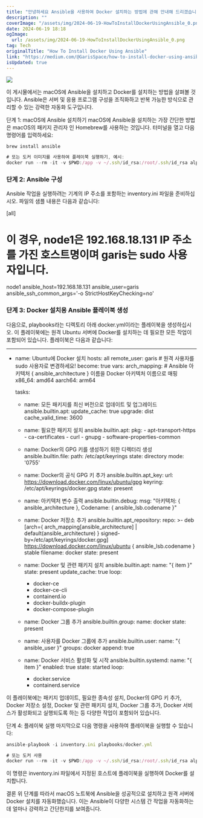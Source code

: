 ```yaml
---
title: "안녕하세요 Ansible을 사용하여 Docker 설치하는 방법에 관해 안내해 드리겠습니다 함께 시작해 보도록 하죠"
description: ""
coverImage: "/assets/img/2024-06-19-HowToInstallDockerUsingAnsible_0.png"
date: 2024-06-19 18:18
ogImage:
  url: /assets/img/2024-06-19-HowToInstallDockerUsingAnsible_0.png
tag: Tech
originalTitle: "How To Install Docker Using Ansible"
link: "https://medium.com/@GarisSpace/how-to-install-docker-using-ansible-01a674086f8c"
isUpdated: true
---
```


<img src="/assets/img/2024-06-19-HowToInstallDockerUsingAnsible_0.png" />

이 게시물에서는 macOS에 Ansible을 설치하고 Docker를 설치하는 방법을 살펴볼 것입니다. Ansible은 서버 및 응용 프로그램 구성을 조직화하고 반복 가능한 방식으로 관리할 수 있는 강력한 자동화 도구입니다.

단계 1: macOS에 Ansible 설치하기
macOS에 Ansible을 설치하는 가장 간단한 방법은 macOS의 패키지 관리자 인 Homebrew를 사용하는 것입니다. 터미널을 열고 다음 명령어를 입력하세요:

```js
brew install ansible

# 또는 도커 이미지를 사용하여 플레이북 실행하기, 예시:
docker run --rm -it -v $PWD:/app -v ~/.ssh/id_rsa:/root/.ssh/id_rsa alpinelinux/ansible ansible-playbook -i app/inventory.ini app/playbooks/docker.yml
```

<!-- cozy-coder - 수평 -->

<ins class="adsbygoogle"
     style="display:block"
     data-ad-client="ca-pub-4877378276818686"
     data-ad-slot="1107185301"
     data-ad-format="auto"
     data-full-width-responsive="true"></ins>

<script>
     (adsbygoogle = window.adsbygoogle || []).push({});
</script>

### 단계 2: Ansible 구성

Ansible 작업을 실행하려는 기계의 IP 주소를 포함하는 inventory.ini 파일을 준비하십시오. 파일의 샘플 내용은 다음과 같습니다:

[all]

# 이 경우, node1은 192.168.18.131 IP 주소를 가진 호스트명이며 garis는 sudo 사용자입니다.

node1 ansible_host=192.168.18.131 ansible_user=garis ansible_ssh_common_args='-o StrictHostKeyChecking=no'

### 단계 3: Docker 설치용 Ansible 플레이북 생성

다음으로, playbooks라는 디렉토리 아래 docker.yml이라는 플레이북을 생성하십시오. 이 플레이북에는 원격 Ubuntu 서버에 Docker를 설치하는 데 필요한 모든 작업이 포함되어 있습니다. 플레이북은 다음과 같습니다:

---

- name: Ubuntu에 Docker 설치
  hosts: all
  remote_user: garis # 원격 사용자를 sudo 사용자로 변경하세요!
  become: true
  vars:
  arch_mapping: # Ansible 아키텍처 { ansible_architecture } 이름을 Docker 아키텍처 이름으로 매핑
  x86_64: amd64
  aarch64: arm64

  tasks:

  - name: 모든 패키지를 최신 버전으로 업데이트 및 업그레이드
    ansible.builtin.apt:
    update_cache: true
    upgrade: dist
    cache_valid_time: 3600

  - name: 필요한 패키지 설치
    ansible.builtin.apt:
    pkg: - apt-transport-https - ca-certificates - curl - gnupg - software-properties-common

  - name: Docker의 GPG 키를 생성하기 위한 디렉터리 생성
    ansible.builtin.file:
    path: /etc/apt/keyrings
    state: directory
    mode: '0755'

  - name: Docker의 공식 GPG 키 추가
    ansible.builtin.apt_key:
    url: https://download.docker.com/linux/ubuntu/gpg
    keyring: /etc/apt/keyrings/docker.gpg
    state: present

  - name: 아키텍처 변수 출력
    ansible.builtin.debug:
    msg: "아키텍처: { ansible_architecture }, Codename: { ansible_lsb.codename }"

  - name: Docker 저장소 추가
    ansible.builtin.apt_repository:
    repo: >-
    deb [arch={ arch_mapping[ansible_architecture] | default(ansible_architecture) }
    signed-by=/etc/apt/keyrings/docker.gpg]
    https://download.docker.com/linux/ubuntu { ansible_lsb.codename } stable
    filename: docker
    state: present

  - name: Docker 및 관련 패키지 설치
    ansible.builtin.apt:
    name: "{ item }"
    state: present
    update_cache: true
    loop:

    - docker-ce
    - docker-ce-cli
    - containerd.io
    - docker-buildx-plugin
    - docker-compose-plugin

  - name: Docker 그룹 추가
    ansible.builtin.group:
    name: docker
    state: present

  - name: 사용자를 Docker 그룹에 추가
    ansible.builtin.user:
    name: "{ ansible_user }"
    groups: docker
    append: true

  - name: Docker 서비스 활성화 및 시작
    ansible.builtin.systemd:
    name: "{ item }"
    enabled: true
    state: started
    loop:
    - docker.service
    - containerd.service

<!-- cozy-coder - 수평 -->

<ins class="adsbygoogle"
     style="display:block"
     data-ad-client="ca-pub-4877378276818686"
     data-ad-slot="1107185301"
     data-ad-format="auto"
     data-full-width-responsive="true"></ins>

<script>
     (adsbygoogle = window.adsbygoogle || []).push({});
</script>

이 플레이북에는 패키지 업데이트, 필요한 종속성 설치, Docker의 GPG 키 추가, Docker 저장소 설정, Docker 및 관련 패키지 설치, Docker 그룹 추가, Docker 서비스가 활성화되고 실행되도록 하는 등 다양한 작업이 포함되어 있습니다.

단계 4: 플레이북 실행
마지막으로 다음 명령을 사용하여 플레이북을 실행할 수 있습니다:

```js
ansible-playbook -i inventory.ini playbooks/docker.yml

# 또는 도커 사용
docker run --rm -it -v $PWD:/app -v ~/.ssh/id_rsa:/root/.ssh/id_rsa alpinelinux/ansible ansible-playbook -i app/inventory.ini app/playbooks/docker.yml
```

이 명령은 inventory.ini 파일에서 지정된 호스트에 플레이북을 실행하여 Docker를 설치합니다.

<!-- cozy-coder - 수평 -->

<ins class="adsbygoogle"
     style="display:block"
     data-ad-client="ca-pub-4877378276818686"
     data-ad-slot="1107185301"
     data-ad-format="auto"
     data-full-width-responsive="true"></ins>

<script>
     (adsbygoogle = window.adsbygoogle || []).push({});
</script>

결론
위 단계를 따라서 macOS 노트북에 Ansible을 성공적으로 설치하고 원격 서버에 Docker 설치를 자동화했습니다. 이는 Ansible이 다양한 시스템 간 작업을 자동화하는 데 얼마나 강력하고 간단한지를 보여줍니다.
